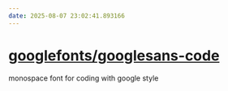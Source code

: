 ```yaml
---
date: 2025-08-07 23:02:41.893166
---
```


# [googlefonts/googlesans-code](https://github.com/googlefonts/googlesans-code)

monospace font for coding with google style